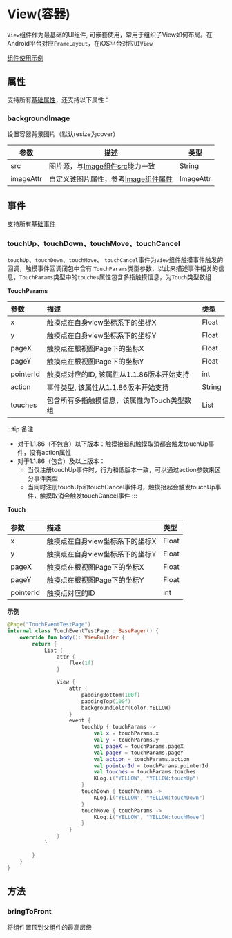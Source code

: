 # View(容器)

``View``组件作为最基础的UI组件, 可嵌套使用，常用于组织子View如何布局。在Android平台对应``FrameLayout``，在iOS平台对应``UIView``

[组件使用示例](https://github.com/Tencent-TDS/KuiklyUI/blob/main/demo/src/commonMain/kotlin/com/tencent/kuikly/demo/pages/demo/kit_demo/DeclarativeDemo/ViewExamplePage.kt)

## 属性

支持所有[基础属性](basic-attr-event.md#基础属性)，还支持以下属性：

### backgroundImage

设置容器背景图片（默认resize为cover）

| 参数 | 描述 | 类型 |
| -- | -- | -- |
| src | 图片源，与[Image组件src](./image.md#src)能力一致 | String |
| imageAttr | 自定义该图片属性，参考[Image组件属性](./image.md#属性) | ImageAttr |



## 事件

支持所有[基础事件](basic-attr-event.md#基础事件)

### touchUp、touchDown、touchMove、touchCancel

``touchUp``、``touchDown``、``touchMove``、 ``touchCancel``事件为``View``组件触摸事件触发的回调，触摸事件回调闭包中含有
``TouchParams``类型参数，以此来描述事件相关的信息，``TouchParams``类型中的``touches``属性包含多指触摸信息，为``Touch``类型数组 

<div class="table-01">

**TouchParams**

| 参数  | 描述     | 类型 |
|:----|:-------|:--|
| x | 触摸点在自身view坐标系下的坐标X  | Float |
| y | 触摸点在自身view坐标系下的坐标Y  | Float |
| pageX | 触摸点在根视图Page下的坐标X  | Float |
| pageY | 触摸点在根视图Page下的坐标Y  | Float |
| pointerId | 触摸点对应的ID, 该属性从1.1.86版本开始支持  | int |
| action | 事件类型, 该属性从1.1.86版本开始支持| String |
| touches | 包含所有多指触摸信息，该属性为Touch类型数组  | List |

:::tip 备注
* 对于1.1.86（不包含）以下版本：触摸抬起和触摸取消都会触发touchUp事件，没有action属性
* 对于1.1.86（包含）及以上版本：
  * 当仅注册touchUp事件时，行为和低版本一致，可以通过action参数来区分事件类型
  * 当同时注册touchUp和touchCancel事件时，触摸抬起会触发touchUp事件，触摸取消会触发touchCancel事件
:::

</div>

<div class="table-02">

**Touch**

| 参数  | 描述     | 类型 |
|:----|:-------|:--|
| x | 触摸点在自身view坐标系下的坐标X  | Float |
| y | 触摸点在自身view坐标系下的坐标Y  | Float |
| pageX | 触摸点在根视图Page下的坐标X  | Float |
| pageY | 触摸点在根视图Page下的坐标Y  | Float |
| pointerId | 触摸点对应的ID  | int |

</div>

**示例**

```kotlin
@Page("TouchEventTestPage")
internal class TouchEventTestPage : BasePager() {
    override fun body(): ViewBuilder {
        return {
            List {
                attr {
                    flex(1f)
                }

                View {
                    attr {
                        paddingBottom(100f)
                        paddingTop(100f)
                        backgroundColor(Color.YELLOW)
                    }
                    event {
                        touchUp { touchParams ->
                            val x = touchParams.x
                            val y = touchParams.y
                            val pageX = touchParams.pageX
                            val pageY = touchParams.pageY
                            val action = touchParams.action
                            val pointerId = touchParams.pointerId
                            val touches = touchParams.touches
                            KLog.i("YELLOW", "YELLOW:touchUp")
                        }
                        touchDown { touchParams ->
                            KLog.i("YELLOW", "YELLOW:touchDown")
                        }
                        touchMove { touchParams ->
                            KLog.i("YELLOW", "YELLOW:touchMove")
                        }
                    }
                }
            }

        }
    }
}
```

## 方法

### bringToFront<Badge text="鸿蒙实现中" type="warn"/><Badge text="微信小程序实现中" type="warn"/><Badge text="H5实现中" type="warn"/>

将组件置顶到父组件的最高层级

